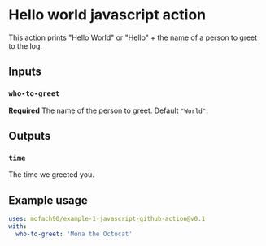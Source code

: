 # Hello world javascript action

This action prints "Hello World" or "Hello" + the name of a person to greet to the log.

## Inputs

### `who-to-greet`

**Required** The name of the person to greet. Default `"World"`.

## Outputs

### `time`

The time we greeted you.

## Example usage

```yaml
uses: mofach90/example-1-javascript-github-action@v0.1
with:
  who-to-greet: 'Mona the Octocat'
```
